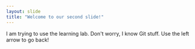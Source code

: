 ```yaml
---
layout: slide
title: "Welcome to our second slide!"
---
```

I am trying to use the learning lab. Don't worry, I know Git stuff.
Use the left arrow to go back!
